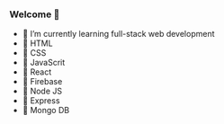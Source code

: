 ### Welcome 👋

- 🌱 I’m currently learning full-stack web development
- 🔭 HTML
- 🔭 CSS
- 🔭 JavaScrit
- 🔭 React
- 🔭 Firebase
- 🔭 Node JS
- 🔭 Express
- 🔭 Mongo DB
